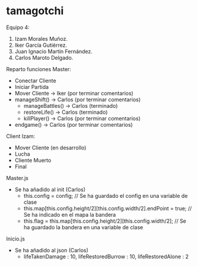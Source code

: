 # tamagotchi
Equipo 4:
1. Izam Morales Muñoz.
2. Iker García Gutiérrez.
3. Juan Ignacio Martín Fernández.
4. Carlos Maroto Delgado.

Reparto funciones Master:
- Conectar Cliente
- Iniciar Partida
- Mover Cliente -> Iker (por terminar comentarios)
- manageShift() -> Carlos (por terminar comentarios)
  * manageBattles() -> Carlos (terminado)
  * restoreLife() -> Carlos (terminado)
  * killPlayer() -> Carlos (por terminar comentarios)
- endgame() -> Carlos (por terminar comentarios)

Client Izam: 
- Mover Cliente (en desarrollo)
- Lucha
- Cliente Muerto
- Final

Master.js
- Se ha añadido al init (Carlos)
  * this.config = config; // Se ha guardado el config en una variable de clase
  * this.map[this.config.height/2][this.config.width/2].endPoint = true; // Se ha indicado en el mapa la bandera
  * this.flag = this.map[this.config.height/2][this.config.width/2]; // Se ha guardado la bandera en una variable de clase

Inicio.js
- Se ha añadido al json (Carlos)
  * lifeTakenDamage : 10, lifeRestoredBurrow : 10, lifeRestoredAlone : 2
